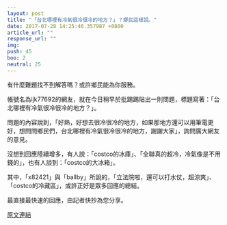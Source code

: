 ```yaml
---
layout: post
title: "「台北哪裡有冷氣很冷很冷的地方？」？鄉民這樣說。"
date: 2017-07-28 14:25:40.357987 +0800
article_url: ""
response_url: ""
img: 
push: 45
boo: 2
neutral: 25
---
```


有什麼難題找不到解答嗎？或許鄉民能為你服務。

帳號名為ijk77692的網友，就在今日稍早於批踢踢貼出一則問題，標題寫著：「台北哪裡有冷氣很冷很冷的地方？」。

問題的內容說到，「好熱，好想去很冷很冷的地方，如果那地方還可以用筆電更好，想問問鄉民們，台北哪裡有冷氣很冷很冷的地方，謝謝大家」，詢問廣大網友的意見。

沒想到回應陸續增多，有人說：「costco的冰庫」、「全聯真的超冷，冷氣像是不用錢的」，也有人談到：「costco的大冰箱」。

其中，「x82421」與「ballby」所說的，「立法院啦，還可以打水仗，超涼爽」、「costco的冷藏區」，或許正好是眾多回應的總結。

最直接最快速的回應，由記者快抄為您分享。

<a href = "https://www.ptt.cc/bbs/Gossiping/M.1501211006.A.89D.html">原文連結</a>

